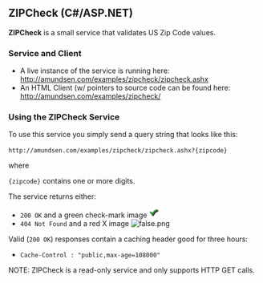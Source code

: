## ZIPCheck (C#/ASP.NET)

**ZIPCheck** is a small service that validates US Zip Code values.

### Service and Client
 * A live instance of the service is running here: http://amundsen.com/examples/zipcheck/zipcheck.ashx
 * An HTML Client (w/ pointers to source code can be found here: http://amundsen.com/examples/zipcheck/

### Using the ZIPCheck Service
To use this service you simply send a query string that looks like this:

`http://amundsen.com/examples/zipcheck/zipcheck.ashx?{zipcode}`

where

`{zipcode}` contains one or more digits.

The service returns either:
 
 * `200 OK` and a green check-mark image ![true.png](true.png)
 * `404 Not Found` and a red X image ![false.png](/false.png)
 
Valid (`200 OK`) responses contain a caching header good for three hours:

* `Cache-Control : "public,max-age=108000"`

NOTE: ZIPCheck is a read-only service and only supports HTTP GET calls.

